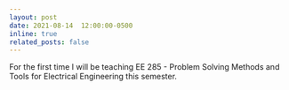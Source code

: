 ```yaml
---
layout: post
date: 2021-08-14  12:00:00-0500
inline: true
related_posts: false
---
```

For the first time I will be teaching EE 285 - Problem Solving Methods and Tools for Electrical Engineering this semester.
